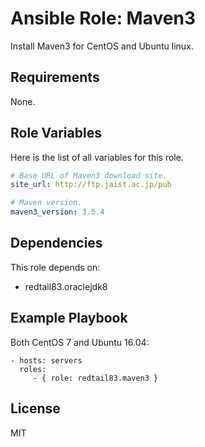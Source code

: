 Ansible Role: Maven3
=========

Install Maven3 for CentOS and Ubuntu linux.

Requirements
------------

None.

Role Variables
--------------

Here is the list of all variables for this role.
```yml
# Base URL of Maven3 download site.
site_url: http://ftp.jaist.ac.jp/pub

# Maven version.
maven3_version: 3.5.4
```

Dependencies
------------

This role depends on:

* redtail83.oraclejdk8

Example Playbook
----------------

Both CentOS 7 and Ubuntu 16.04:

    - hosts: servers
      roles:
         - { role: redtail83.maven3 }

License
-------

MIT
